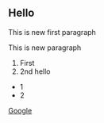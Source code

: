 ## Hello


This is new first paragraph

This is new paragraph

1. First
2. 2nd hello

- 1
- 2

[Google](https://google.com)
